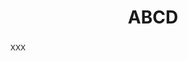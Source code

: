 ---
layout: post
title: "ABCD"
year: 2020
month: 4
authors:
  - Kyuhwan Shim
venue: arXiv
venue_full: "XXX"
abstract: "XXX"
award: XXX Award
slide: XXX/pdf
category: 
  - "XXX"
bibtex: |-
  @
featured: true
---